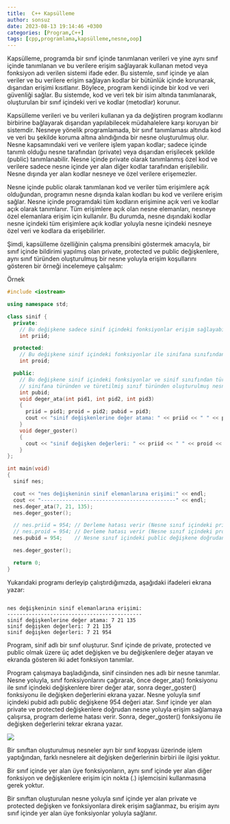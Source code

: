 ```yaml
---
title:  C++ Kapsülleme
author: sonsuz
date: 2023-08-13 19:14:46 +0300
categories: [Program,C++]
tags: [cpp,programlama,kapsülleme,nesne,oop]
---
```



Kapsülleme, programda bir sınıf içinde tanımlanan verileri ve yine aynı sınıf içinde tanımlanan ve bu verilere erişim sağlayarak kullanan metod veya fonksiyon adı verilen sistemi ifade eder. Bu sistemle, sınıf içinde ye alan veriler ve bu verilere erişim sağlayan kodlar bir bütünlük içinde korunarak, dışarıdan erişimi kısıtlanır. Böylece, program kendi içinde bir kod ve veri güvenliği sağlar. Bu sistemde, kod ve veri tek bir isim altında tanımlanarak, oluşturulan bir sınıf içindeki veri ve kodlar (metodlar) korunur.

Kapsülleme verileri ve bu verileri kullanan ya da değiştiren program kodlarını birbirine bağlayarak dışarıdan yapılabilecek müdahalelere karşı koruyan bir sistemdir. Nesneye yönelik programlamada, bir sınıf tanımlaması altında kod ve veri bu şekilde koruma altına alındığında bir nesne oluşturulmuş olur. Nesne kapsamındaki veri ve verilere işlem yapan kodlar; sadece içinde tanımlı olduğu nesne tarafından (private) veya dışarıdan erişilecek şekilde (public) tanımlanabilir. Nesne içinde private olarak tanımlanmış özel kod ve verilere sadece nesne içinde yer alan diğer kodlar tarafından erişilebilir. Nesne dışında yer alan kodlar nesneye ve özel verilere erişemezler.

Nesne içinde public olarak tanımlanan kod ve veriler tüm erişimlere açık olduğundan, programın nesne dışında kalan kodları bu kod ve verilere erişim sağlar. Nesne içinde programdaki tüm kodların erişimine açık veri ve kodlar açık olarak tanımlanır. Tüm erişimlere açık olan nesne elemanları, nesneye özel elemanlara erişim için kullanılır. Bu durumda, nesne dışındaki kodlar nesne içindeki tüm erişimlere açık kodlar yoluyla nesne içindeki nesneye özel veri ve kodlara da erişebilirler.

Şimdi, kapsülleme özelliğinin çalışma prensibini göstermek amacıyla, bir sınıf içinde bildirimi yapılmış olan private, protected ve public değişkenlere, aynı sınıf türünden oluşturulmuş bir nesne yoluyla erişim koşullarını gösteren bir örneği incelemeye çalışalım:

Örnek

```c++
#include <iostream>

using namespace std;

class sinif {
  private:
    // Bu değişkene sadece sinif içindeki fonksiyonlar erişim sağlayabilir.
    int priid;

  protected:
    // Bu değişkene sinif içindeki fonksiyonlar ile sinifana sınıfından türetilmiş sınıf fonksiyonları erişim sağlayabilir.
    int proid;

  public:
    // Bu değişkene sinif içindeki fonksiyonlar ve sinif sınıfından türetilmiş sınıf fonksiyonları ile
    // sinifana türünden ve türetilmiş sınıf türünden oluşturulmuş nesneler doğrudan erişim sağlayabilir.
    int pubid;
    void deger_ata(int pid1, int pid2, int pid3)
    {
      priid = pid1; proid = pid2; pubid = pid3;
      cout << "sinif değişkenlerine değer atama: " << priid << " " << proid << " " << pubid << endl;
    }
    void deger_goster()
    {
      cout << "sinif değişken değerleri: " << priid << " " << proid << " " << pubid << endl;
    }
};

int main(void)
{
  sinif nes;

  cout << "nes değişkeninin sinif elemanlarına erişimi:" << endl;
  cout << "--------------------------------------------" << endl;
  nes.deger_ata(7, 21, 135);
  nes.deger_goster();

  // nes.priid = 954; // Derleme hatası verir (Nesne sınıf içindeki private değişkene doğrudan erişim sağlayamaz).
  // nes.proid = 954; // Derleme hatası verir (Nesne sınıf içindeki protected değişkene doğrudan erişim sağlayamaz).
  nes.pubid = 954;    // Nesne sınıf içindeki public değişkene doğrudan erişim sağlar.

  nes.deger_goster();

  return 0;
}


```

Yukarıdaki programı derleyip çalıştırdığımızda, aşağıdaki ifadeleri ekrana yazar:

```

nes değişkeninin sinif elemanlarına erişimi:
--------------------------------------------
sinif değişkenlerine değer atama: 7 21 135
sinif değişken değerleri: 7 21 135
sinif değişken değerleri: 7 21 954

```

Program, sinif adlı bir sınıf oluşturur. Sınıf içinde de private, protected ve public olmak üzere üç adet değişken ve bu değişkenlere değer atayan ve ekranda gösteren iki adet fonksiyon tanımlar.

Program çalışmaya başladığında, sinif cinsinden nes adlı bir nesne tanımlar. Nesne yoluyla, sınıf fonksiyonlarını çağırarak, önce deger\_ata() fonksiyonu ile sınıf içindeki değişkenlere birer değer atar, sonra deger\_goster() fonksiyonu ile değişken değerlerini ekrana yazar. Nesne yoluyla sınıf içindeki pubid adlı public değişkene 954 değeri atar. Sınıf içinde yer alan private ve protected değişkenlere doğrudan nesne yoluyla erişim sağlamaya çalışırsa, program derleme hatası verir. Sonra, deger\_goster() fonksiyonu ile değişken değerlerini tekrar ekrana yazar.

![](cprog/class01.png)

Bir sınıftan oluşturulmuş nesneler ayrı bir sınıf kopyası üzerinde işlem yaptığından, farklı nesnelere ait değişken değerlerinin birbiri ile ilgisi yoktur.

Bir sınıf içinde yer alan üye fonksiyonların, aynı sınıf içinde yer alan diğer fonksiyon ve değişkenlere erişim için nokta (.) işlemcisini kullanmasına gerek yoktur.

Bir sınıftan oluşturulan nesne yoluyla sınıf içinde yer alan private ve protected değişken ve fonksiyonlara direk erişim sağlanmaz, bu erişim aynı sınıf içinde yer alan üye fonksiyonlar yoluyla sağlanır.
